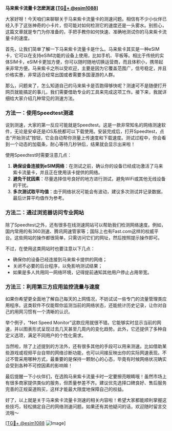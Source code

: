 **马来紫卡流量卡怎麽測速 [[TG💪+ @esim1088](https://t.me/s/esim1088)]**

大家好呀！今天咱们来聊聊关于马来紫卡流量卡的测速问题。相信有不少小伙伴已经入手了这张神奇的小卡片，但可能对如何检测它的速度还是一头雾水。别担心，这篇文章就是专门为你准备的，手把手教你如何快速、准确地测试你的马来紫卡流量卡的速度。

首先，让我们简单了解一下马来紫卡流量卡是什么。马来紫卡其实是一种eSIM卡，它可以在支持eSIM功能的设备上使用，比如手机、平板等。相比于传统的实体SIM卡，eSIM卡更加方便，你可以随时随地切换运营商，而且体积小，携带起来非常方便。马来紫卡之所以受欢迎，主要是因为它覆盖范围广，信号稳定，并且价格实惠，非常适合经常出国或者需要多国漫游的人群。

那么，问题来了，怎么知道自己的马来紫卡是否跑得够快呢？测速可不是随便打开网页就能搞定的事儿，我们需要借助专业的工具来完成这项工作。接下来，我就详细给大家介绍几种常见的测速方法。

### 方法一：使用Speedtest测速

说到测速，大家的第一反应可能就是Speedtest。这是一款非常知名的网络测速软件，无论是安卓还是iOS系统都可以下载使用。安装完成后，打开Speedtest，点击“开始测试”按钮，它会自动帮你测量上传速度和下载速度。测试过程中，你会看到一个动态的加载条，耐心等待几秒钟后，结果就会显示出来啦！

使用Speedtest时需要注意几点：
1. **确保设备连接到eSIM网络**：在测试之前，确认你的设备已经成功激活了马来紫卡流量卡，并且正在使用该卡提供的网络。
2. **避免干扰因素**：尽量选择信号良好的地方进行测试，避免WiFi或其他无线设备的干扰。
3. **多次测试取平均值**：由于网络状况可能会有波动，建议多次测试并记录数据，最后计算平均值作为参考。

### 方法二：通过浏览器访问专业网站

除了Speedtest之外，还有很多在线测速网站可以帮助我们检测网络速度。例如，国内常用的有360测速、腾讯网速管家等；国际上也有Fast.com这样的权威平台。这些网站的操作都很简单，只需访问它们的网址，然后按照提示操作即可。

不过，在使用这类网站时也要注意以下几点：
- 确保你的设备已经连接到马来紫卡提供的网络；
- 关闭不必要的后台程序，以免影响测试结果；
- 如果是多人共用同一网络环境，记得提前通知其他用户停止占用带宽。

### 方法三：利用第三方应用监控流量与速度

如果你希望更全面地了解自己每天的上网情况，不妨试试一些专门的流量管理类应用程序。这类软件不仅能帮你监测当前的网络状态，还能统计历史记录，让你对自己的用网习惯有一个清晰的认识。

举个例子，“Net Speed Monitor”这款应用就很不错。它能够实时显示当前的网速，并以图表形式呈现过去几天甚至几周内的变化趋势。此外，它还提供了多种自定义选项，满足不同用户的个性化需求。

当然啦，除了上述提到的方法外，还有很多其他的手段可以用来测速。比如借助某些游戏或视频平台自带的网络诊断功能，也可以间接反映出你的实际网速表现。不过不管采用哪种方式，最重要的是保持一颗耐心的心态，毕竟有时候网络状况确实会受到各种不可控因素的影响嘛！

最后提醒一下小伙伴们，在选购马来紫卡流量卡时一定要擦亮眼睛哦！虽然市场上有很多商家提供类似的服务，但质量参差不齐。建议优先选择口碑良好、售后服务完善的正规渠道购买，这样才能最大限度地保障自己的权益。

好了，以上就是关于马来紫卡流量卡测速的相关内容啦！希望大家都能顺利掌握这些技巧，轻松搞定自己的网络测速问题。如果还有其他疑问的话，欢迎随时留言交流哦～

[[TG💪+ @esim1088](https://t.me/s/esim1088) ![Image](https://i.postimg.cc/4NQfJmqS/Snipaste-2025-05-13-00-14-12.png)]
